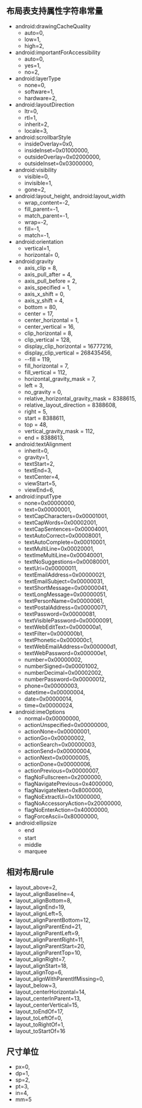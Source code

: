 ## 布局表支持属性字符串常量
* android:drawingCacheQuality
    * auto=0,
    * low=1,
    * high=2,
* android:importantForAccessibility
    * auto=0,
    * yes=1,
    * no=2,
* android:layerType
    * none=0,
    * software=1,
    * hardware=2,
* android:layoutDirection
    * ltr=0,
    * rtl=1,
    * inherit=2,
    * locale=3,
* android:scrollbarStyle
    * insideOverlay=0x0,
    * insideInset=0x01000000,
    * outsideOverlay=0x02000000,
    * outsideInset=0x03000000,
* android:visibility
    * visible=0,
    * invisible=1,
    * gone=2,
* android:layout_height, android:layout_width
    * wrap_content=-2,
    * fill_parent=-1,
    * match_parent=-1,
    * wrap=-2,
    * fill=-1,
    * match=-1,
* android:orientation
    * vertical=1,
    * horizontal= 0,
* android:gravity
    * axis_clip = 8,
    * axis_pull_after = 4,
    * axis_pull_before = 2,
    * axis_specified = 1,
    * axis_x_shift = 0,
    * axis_y_shift = 4,
    * bottom = 80,
    * center = 17,
    * center_horizontal = 1,
    * center_vertical = 16,
    * clip_horizontal = 8,
    * clip_vertical = 128,
    * display_clip_horizontal = 16777216,
    * display_clip_vertical = 268435456,
    * --fill = 119,
    * fill_horizontal = 7,
    * fill_vertical = 112,
    * horizontal_gravity_mask = 7,
    * left = 3,
    * no_gravity = 0,
    * relative_horizontal_gravity_mask = 8388615,
    * relative_layout_direction = 8388608,
    * right = 5,
    * start = 8388611,
    * top = 48,
    * vertical_gravity_mask = 112,
    * end = 8388613,
* android:textAlignment
    * inherit=0,
    * gravity=1,
    * textStart=2,
    * textEnd=3,
    * textCenter=4,
    * viewStart=5,
    * viewEnd=6,
* android:inputType
    * none=0x00000000,
    * text=0x00000001,
    * textCapCharacters=0x00001001,
    * textCapWords=0x00002001,
    * textCapSentences=0x00004001,
    * textAutoCorrect=0x00008001,
    * textAutoComplete=0x00010001,
    * textMultiLine=0x00020001,
    * textImeMultiLine=0x00040001,
    * textNoSuggestions=0x00080001,
    * textUri=0x00000011,
    * textEmailAddress=0x00000021,
    * textEmailSubject=0x00000031,
    * textShortMessage=0x00000041,
    * textLongMessage=0x00000051,
    * textPersonName=0x00000061,
    * textPostalAddress=0x00000071,
    * textPassword=0x00000081,
    * textVisiblePassword=0x00000091,
    * textWebEditText=0x000000a1,
    * textFilter=0x000000b1,
    * textPhonetic=0x000000c1,
    * textWebEmailAddress=0x000000d1,
    * textWebPassword=0x000000e1,
    * number=0x00000002,
    * numberSigned=0x00001002,
    * numberDecimal=0x00002002,
    * numberPassword=0x00000012,
    * phone=0x00000003,
    * datetime=0x00000004,
    * date=0x00000014,
    * time=0x00000024,
* android:imeOptions
    * normal=0x00000000,
    * actionUnspecified=0x00000000,
    * actionNone=0x00000001,
    * actionGo=0x00000002,
    * actionSearch=0x00000003,
    * actionSend=0x00000004,
    * actionNext=0x00000005,
    * actionDone=0x00000006,
    * actionPrevious=0x00000007,
    * flagNoFullscreen=0x2000000,
    * flagNavigatePrevious=0x4000000,
    * flagNavigateNext=0x8000000,
    * flagNoExtractUi=0x10000000,
    * flagNoAccessoryAction=0x20000000,
    * flagNoEnterAction=0x40000000,
    * flagForceAscii=0x80000000,
* android:ellipsize
    * end　　
    * start 　　
    * middle
    * marquee

## 相对布局rule
* layout_above=2,
* layout_alignBaseline=4,
* layout_alignBottom=8,
* layout_alignEnd=19,
* layout_alignLeft=5,
* layout_alignParentBottom=12,
* layout_alignParentEnd=21,
* layout_alignParentLeft=9,
* layout_alignParentRight=11,
* layout_alignParentStart=20,
* layout_alignParentTop=10,
* layout_alignRight=7,
* layout_alignStart=18,
* layout_alignTop=6,
* layout_alignWithParentIfMissing=0,
* layout_below=3,
* layout_centerHorizontal=14,
* layout_centerInParent=13,
* layout_centerVertical=15,
* layout_toEndOf=17,
* layout_toLeftOf=0,
* layout_toRightOf=1,
* layout_toStartOf=16



## 尺寸单位
* px=0,
* dp=1,
* sp=2,
* pt=3,
* in=4,
* mm=5

